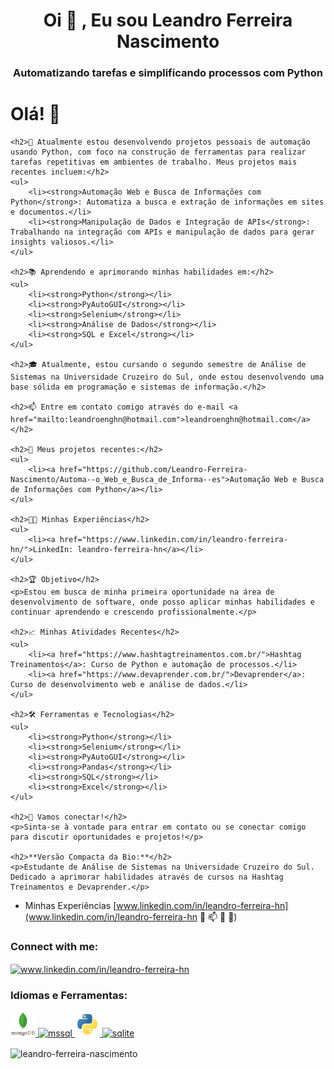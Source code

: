 <h1 align="center">Oi 👋 , Eu sou Leandro Ferreira Nascimento</h1><h3 align="center">Automatizando tarefas e simplificando processos com Python</h3>


<!DOCTYPE html>
<html lang="pt-br">
<head>
    <meta charset="UTF-8">
    <meta name="viewport" content="width=device-width, initial-scale=1.0">
    <title>README</title>
</head>
<body>
    <h1>Olá! 👋</h1>

    <h2>🔭 Atualmente estou desenvolvendo projetos pessoais de automação usando Python, com foco na construção de ferramentas para realizar tarefas repetitivas em ambientes de trabalho. Meus projetos mais recentes incluem:</h2>
    <ul>
        <li><strong>Automação Web e Busca de Informações com Python</strong>: Automatiza a busca e extração de informações em sites e documentos.</li>
        <li><strong>Manipulação de Dados e Integração de APIs</strong>: Trabalhando na integração com APIs e manipulação de dados para gerar insights valiosos.</li>
    </ul>

    <h2>📚 Aprendendo e aprimorando minhas habilidades em:</h2>
    <ul>
        <li><strong>Python</strong></li>
        <li><strong>PyAutoGUI</strong></li>
        <li><strong>Selenium</strong></li>
        <li><strong>Análise de Dados</strong></li>
        <li><strong>SQL e Excel</strong></li>
    </ul>

    <h2>🎓 Atualmente, estou cursando o segundo semestre de Análise de Sistemas na Universidade Cruzeiro do Sul, onde estou desenvolvendo uma base sólida em programação e sistemas de informação.</h2>

    <h2>📫 Entre em contato comigo através do e-mail <a href="mailto:leandroenghn@hotmail.com">leandroenghn@hotmail.com</a></h2>

    <h2>🔗 Meus projetos recentes:</h2>
    <ul>
        <li><a href="https://github.com/Leandro-Ferreira-Nascimento/Automa--o_Web_e_Busca_de_Informa--es">Automação Web e Busca de Informações com Python</a></li>
    </ul>

    <h2>🧑‍💻 Minhas Experiências</h2>
    <ul>
        <li><a href="https://www.linkedin.com/in/leandro-ferreira-hn/">LinkedIn: leandro-ferreira-hn</a></li>
    </ul>

    <h2>🏆 Objetivo</h2>
    <p>Estou em busca de minha primeira oportunidade na área de desenvolvimento de software, onde posso aplicar minhas habilidades e continuar aprendendo e crescendo profissionalmente.</p>

    <h2>📈 Minhas Atividades Recentes</h2>
    <ul>
        <li><a href="https://www.hashtagtreinamentos.com.br/">Hashtag Treinamentos</a>: Curso de Python e automação de processos.</li>
        <li><a href="https://www.devaprender.com.br/">Devaprender</a>: Curso de desenvolvimento web e análise de dados.</li>
    </ul>

    <h2>🛠️ Ferramentas e Tecnologias</h2>
    <ul>
        <li><strong>Python</strong></li>
        <li><strong>Selenium</strong></li>
        <li><strong>PyAutoGUI</strong></li>
        <li><strong>Pandas</strong></li>
        <li><strong>SQL</strong></li>
        <li><strong>Excel</strong></li>
    </ul>

    <h2>🌟 Vamos conectar!</h2>
    <p>Sinta-se à vontade para entrar em contato ou se conectar comigo para discutir oportunidades e projetos!</p>

    <h2>**Versão Compacta da Bio:**</h2>
    <p>Estudante de Análise de Sistemas na Universidade Cruzeiro do Sul. Dedicado a aprimorar habilidades através de cursos na Hashtag Treinamentos e Devaprender.</p>
</body>
</html>


- Minhas Experiências [www.linkedin.com/in/leandro-ferreira-hn](www.linkedin.com/in/leandro-ferreira-hn 💬 📫 📄 🌱)

<h3 align="left">Connect with me:</h3>
<p align="left" >
<a href="https://linkedin.com/in/www.linkedin.com/in/leandro-ferreira-hn" target="blank"><img align="center" src="https://raw.githubusercontent.com/rahuldkjain/github-profile-readme-generator/master/src/images/icons/Social/linked-in-alt.svg" alt="www.linkedin.com/in/leandro-ferreira-hn" height="30" width="40" /></a></p><h3 align="left">Idiomas e Ferramentas:</h3>



<p align="esquerda"> <a href="https://www.mongodb.com/" target="_blank" rel="noreferrer"> <img src="https://raw.githubusercontent.com/devicons/devicon/master/icons/mongodb/mongodb-original-wordmark.svg" alt="mongodb" width="40" height="40"/> </a> <a href="https://www.microsoft.com/en-us/sql-server" target="_blank" rel="noreferrer"> <img src="https://www.svgrepo.com/show/303229/microsoft-sql-server-logo.svg" alt="mssql" width="40" height="40"/> </a> <a href="https://www.python.org" target="_blank" rel="noreferrer"> <img src="https://raw.githubusercontent.com/devicons/devicon/master/icons/python/python-original.svg" alt="python" width="40" height="40"/> </a> <a href="https://www.sqlite.org/" target="_blank" rel="noreferrer"> <img src="https://www.vectorlogo.zone/logos/sqlite/sqlite-icon.svg" alt="sqlite" width="40" height="40"/> </a> </p>

<p><img align="center" src="https://github-readme-stats.vercel.app/api/top-langs?username=leandro-ferreira-nascimento&show_icons=true&locale=en&layout=compact" alt="leandro-ferreira-nascimento" /></p>



<!--

### Hi there 👋

**Leandro-Ferreira-Nascimento/Leandro-Ferreira-Nascimento** is a ✨ _special_ ✨ repository because its `README.md` (this file) appears on your GitHub profile.

Here are some ideas to get you started:

- 🔭 I’m currently working on ...
- 🌱 I’m currently learning ...
- 👯 I’m looking to collaborate on ...
- 🤔 I’m looking for help with ...
- 💬 Ask me about ...
- 📫 How to reach me: ...
- 😄 Pronouns: ...
- ⚡ Fun fact: ...
-->
